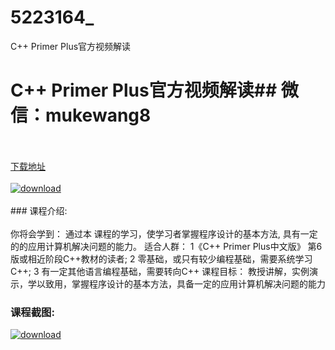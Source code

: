 # 5223164_
C++ Primer Plus官方视频解读
# C++ Primer Plus官方视频解读## 微信：mukewang8
<br/></br>[下载地址](http://www.36tz.cn/article/5223164 "下载地址")
<br/></br>[![download](http://36tz.cn/muke_img/2022_03_1-36-300x125.png "下载地址")](http://www.36tz.cn/article/5223164 "下载地址")
<br/></br>### 课程介绍:<br/></br>你将会学到：
通过本 课程的学习，使学习者掌握程序设计的基本方法, 具有一定的的应用计算机解决问题的能力。
适合人群：
1《C++ Primer Plus中文版》 第6版或相近阶段C++教材的读者;
2 零基础，或只有较少编程基础，需要系统学习C++;
3 有一定其他语言编程基础，需要转向C++
课程目标：
教授讲解，实例演示，学以致用，掌握程序设计的基本方法，具备一定的应用计算机解决问题的能力

### 课程截图:
[![download](http://36tz.cn/muke_img/2022_03_2-18.png "下载地址")](http://www.36tz.cn/article/5223164 "下载地址")
